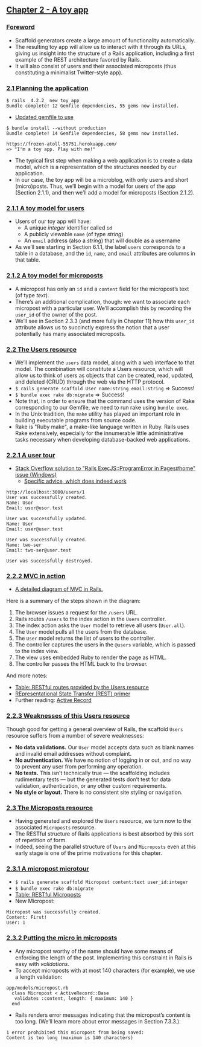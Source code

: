 ## [Chapter 2 - A toy app](https://www.railstutorial.org/book/toy_app)

### [Foreword](https://www.railstutorial.org/book/toy_app#cha-a_toy_app)
- Scaffold generators create a large amount of functionality automatically.
- The resulting toy app will allow us to interact with it through its URLs, giving us insight into the structure of a Rails application, including a first example of the REST architecture favored by Rails.
- It will also consist of users and their associated microposts (thus constituting a minimalist Twitter-style app).

### [2.1 Planning the application](https://www.railstutorial.org/book/toy_app#sec-planning_the_application)
```
$ rails _4.2.2_ new toy_app
Bundle complete! 12 Gemfile dependencies, 55 gems now installed.
```
- [Updated gemfile to use](https://www.railstutorial.org/book/toy_app#code-demo_gemfile_sqlite_version_redux)
```
$ bundle install --without production
Bundle complete! 14 Gemfile dependencies, 58 gems now installed.
```
```
https://frozen-atoll-55751.herokuapp.com/
=> "I'm a toy app. Play with me!"
```
- The typical first step when making a web application is to create a data model, which is a representation of the structures needed by our application.
- In our case, the toy app will be a microblog, with only users and short (micro)posts. Thus, we’ll begin with a model for users of the app (Section 2.1.1), and then we’ll add a model for microposts (Section 2.1.2).

### [2.1.1 A toy model for users](https://www.railstutorial.org/book/toy_app#sec-modeling_demo_users)
- Users of our toy app will have:
  - A unique *integer* identifier called `id`
  - A publicly viewable `name` (of type *string*)
  - An `email` address (also a *string*) that will double as a username
- As we’ll see starting in Section 6.1.1, the label `users` corresponds to a table in a database, and the `id`, `name`, and `email` attributes are columns in that table.

### [2.1.2 A toy model for microposts](https://www.railstutorial.org/book/toy_app#sec-modeling_demo_microposts)
- A micropost has only an `id` and a `content` field for the micropost’s text (of type *text*).
- There’s an additional complication, though: we want to associate each micropost with a particular user. We’ll accomplish this by recording the `user_id` of the owner of the post.
- We’ll see in Section 2.3.3 (and more fully in Chapter 11) how this `user_id` attribute allows us to succinctly express the notion that a user potentially has many associated microposts.

### [2.2 The Users resource](https://www.railstutorial.org/book/toy_app#sec-demo_users_resource)
- We’ll implement the `users` data model, along with a web interface to that model. The combination will constitute a Users resource, which will allow us to think of users as objects that can be created, read, updated, and deleted (CRUD) through the web via the HTTP protocol.
- `$ rails generate scaffold User name:string email:string` => Success!
- `$ bundle exec rake db:migrate` => Success!
- Note that, in order to ensure that the command uses the version of Rake corresponding to our Gemfile, we need to run rake using `bundle exec`.
- In the Unix tradition, the `make` utility has played an important role in building executable programs from source code.
- Rake is "Ruby make", a make-like language written in Ruby. Rails uses Rake extensively, especially for the innumerable little administrative tasks necessary when developing database-backed web applications.

### [2.2.1 A user tour](https://www.railstutorial.org/book/toy_app#sec-a_user_tour)
- [Stack Overflow solution to "Rails ExecJS::ProgramError in Pages#home" issue (Windows)](http://stackoverflow.com/questions/28421547/rails-execjsprogramerror-in-pageshome)
  - [Specific advice, which does indeed work](http://stackoverflow.com/a/35965674)
```
http://localhost:3000/users/1
User was successfully created.
Name: Usor
Email: usor@usor.test
```
```
User was successfully updated.
Name: User
Email: user@user.test
```
```
User was successfully created.
Name: two-ser
Email: two-ser@user.test
```
```
User was successfully destroyed.
```

### [2.2.2 MVC in action](https://www.railstutorial.org/book/toy_app#sec-mvc_in_action)
- [A detailed diagram of MVC in Rails.](https://softcover.s3.amazonaws.com/636/ruby_on_rails_tutorial_3rd_edition/images/figures/mvc_detailed.png)

Here is a summary of the steps shown in the diagram:

1. The browser issues a request for the `/users` URL.
2. Rails routes `/users` to the index action in the `Users` controller.
3. The index action asks the `User` model to retrieve all users (`User.all`).
4. The `User` model pulls all the users from the database.
5. The `User` model returns the list of users to the controller.
6. The controller captures the users in the `@users` variable, which is passed to the index view.
7. The view uses embedded Ruby to render the page as HTML.
8. The controller passes the HTML back to the browser.

And more notes:
- [Table: RESTful routes provided by the Users resource](https://www.railstutorial.org/book/toy_app#table-demo_RESTful_users)
- [REpresentational State Transfer (REST) primer](https://www.railstutorial.org/book/toy_app#aside-REST)
- Further reading: [Active Record](http://guides.rubyonrails.org/active_record_basics.html)

### [2.2.3 Weaknesses of this Users resource](https://www.railstutorial.org/book/toy_app#sec-weaknesses_of_this_users_resource)

Though good for getting a general overview of Rails, the scaffold `Users` resource suffers from a number of severe weaknesses:
- **No data validations.** Our `User` model accepts data such as blank names and invalid email addresses without complaint.
- **No authentication.** We have no notion of logging in or out, and no way to prevent any user from performing any operation.
- **No tests.** This isn’t technically true — the scaffolding includes rudimentary tests — but the generated tests don’t test for data validation, authentication, or any other custom requirements.
- **No style or layout.** There is no consistent site styling or navigation.

### [2.3 The Microposts resource](https://www.railstutorial.org/book/toy_app#sec-microposts_resource)
- Having generated and explored the `Users` resource, we turn now to the associated `Microposts` resource.
- The RESTful structure of Rails applications is best absorbed by this sort of repetition of form.
- Indeed, seeing the parallel structure of `Users` and `Microposts` even at this early stage is one of the prime motivations for this chapter.

### [2.3.1 A micropost microtour](https://www.railstutorial.org/book/toy_app#sec-a_micropost_microtour)
- `$ rails generate scaffold Micropost content:text user_id:integer`
- `$ bundle exec rake db:migrate`
- [Table: RESTful Microposts](https://www.railstutorial.org/book/toy_app#table-demo_RESTful_microposts)
- New Micropost:
```
Micropost was successfully created.
Content: First!
User: 1
```

### [2.3.2 Putting the micro in microposts](https://www.railstutorial.org/book/toy_app#sec-putting_the_micro_in_microposts)
- Any micropost worthy of the name should have some means of enforcing the length of the post. Implementing this constraint in Rails is easy with *validations*.
- To accept microposts with at most 140 characters (for example), we use a length validation:
```
app/models/micropost.rb
  class Micropost < ActiveRecord::Base
   validates :content, length: { maximum: 140 }
  end
```
- Rails renders error messages indicating that the micropost’s content is too long. (We’ll learn more about error messages in Section 7.3.3.).
```
1 error prohibited this micropost from being saved:
Content is too long (maximum is 140 characters)
```
